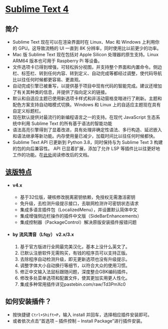 # [Sublime Text 4](https://www.sublimetext.com/)

## 简介

- Sublime Text 现在可以在渲染界面时在 Linux、Mac 和 Windows 上利用你的 GPU。这导致流畅的 UI 一直到 8K 分辨率，同时使用比以前更少的功率。
- Mac 版 Sublime Text 现在包括对 Apple Silicon 处理器的原生支持。Linux ARM64 版本也可用于 Raspberry Pi 等设备。
- 文件选项卡已得到增强，可轻松拆分视图，并支持整个界面和内置命令。侧边栏、标签栏、转到任何内容、转到定义、自动完成等都经过调整，使代码导航比以往任何时候都更容易、更直观。
- 自动完成引擎已被重写，以提供基于项目中现有代码的智能完成。建议还增加了有关其种类的信息，并提供了指向定义的链接。
- 默认和自适应主题已使用新选项卡样式和非活动窗格变暗进行了刷新。主题和配色方案支持自动暗模式切换。Windows 和 Linux 上的自适应主题现在具有自定义标题栏。
- 现在默认提供对最流行的新编程语言之一的支持。在现代 JavaScript 生态系统中利用 Sublime Text 的所有基于语法的智能功能
- 语法高亮引擎得到了显着改进，具有处理非确定性语法、多行构造、延迟嵌入和语法继承等新功能。内存使用量已减少，加载时间比以往任何时候都快。
- Sublime Text API 已更新到 Python 3.8，同时保持与为 Sublime Text 3 构建的包的向后兼容性。 API 已显着扩展，添加了允许 LSP 等插件比以往更好地工作的功能。在[此处](https://www.sublimetext.com/docs)阅读修改后的文档。

## [该版特点](https://www.puresys.net/1565.html)

- #### v4.x

  - 基于32位版，硬核修改脱离密钥依赖，免授权无需激活密钥
  - 免升级，去检测升级提示接口，去联网检测许可密钥状态请求
  - 集成多语言插件包（LocalizedMenu），并设置默认简体中文
  - 集成增强侧边栏操作的插件中文版（SideBarEnhancements）
  - 集成控制器（PackageControl）解决原版安装插件报错问题

- #### by 流风清音（Lfqy） v2.x/3.x

  1. 基于官方版进行全网最完美汉化，基本上没什么英文了。
  2. 已默认注册软件无需购买，有钱的程序员可以支持正版。
  3. 去除程序自动检测升级，即无更新选项也没有升级提示。
  4. 调整字体大小自动换行等细节，以符合大众的使用习惯。
  5. 修正中文输入法鼠标跟随问题，深度整合GBK编码插件。
  6. 修改多处菜单选项和配置文件，使其更加实用更人性化。
  7. 集成多种常用插件详见pastebin.com/raw/Td3PmXc0

## 如何安装插件？

- 按快捷键 `Ctrl+Shift+P`，输入 install 并回车，选择相应插件安装即可。
- 或者依次点击“首选项 – 插件控制 – Install Package”进行插件安装。